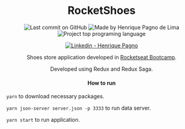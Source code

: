 <h1 align="center">
  RocketShoes
</h1>

<p align="center">
<img alt="Last commit on GitHub" src="https://img.shields.io/github/last-commit/henriquepagno/gostack-rocketshoes?color=7159C1">
<img alt="Made by Henrique Pagno de Lima" src="https://img.shields.io/badge/made%20by-Henrique Pagno de Lima-%20?color=7159C1">
<img alt="Project top programing language" src="https://img.shields.io/github/languages/top/henriquepagno/gostack-rocketshoes?color=7159C1">
</p>
<p align="center">
  <a href="https://www.linkedin.com/in/henrique-pagno-de-lima/?locale=en_US" target="_blank" >
    <img alt="Linkedin - Henrique Pagno" src="https://img.shields.io/badge/Linkedin--%23F8952D?style=social&logo=linkedin">
  </a>
</p>

<p align="center">
  Shoes store application developed in <a href="https://rocketseat.com.br/gostack">Rocketseat Bootcamp</a>.
</p>
<p align="center">
  Developed using Redux and Redux Saga.
</p>

<h4 align="center">
  How to run
</h4>

`yarn` to download necessary packages.

`yarn json-server server.json -p 3333` to run data server.

`yarn start` to run application.

